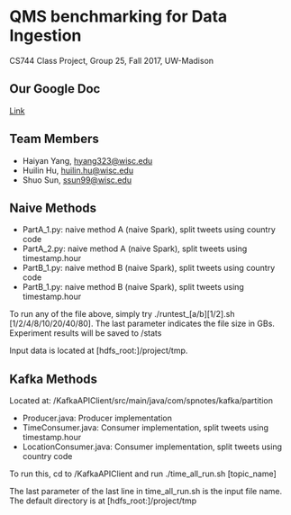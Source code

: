 # QMS benchmarking for Data Ingestion
CS744 Class Project, Group 25, Fall 2017, UW-Madison

## Our Google Doc
[Link](https://docs.google.com/document/d/1Ye_3bJwN56e8-dQpvXinvqrP1m8jophdcGq9C7kqjrY/edit?usp=sharing)

## Team Members
- Haiyan Yang, hyang323@wisc.edu
- Huilin Hu, huilin.hu@wisc.edu
- Shuo Sun, ssun99@wisc.edu

## Naive Methods
- PartA_1.py: naive method A (naive Spark), split tweets using country code
- PartA_2.py: naive method A (naive Spark), split tweets using timestamp.hour
- PartB_1.py: naive method B (naive Spark), split tweets using country code
- PartB_1.py: naive method B (naive Spark), split tweets using timestamp.hour

To run any of the file above, simply try ./runtest_[a/b][1/2].sh [1/2/4/8/10/20/40/80]. The last parameter indicates the file size in GBs. Experiment results will be saved to /stats

Input data is located at [hdfs_root:]/project/tmp.

## Kafka Methods
Located at: /KafkaAPIClient/src/main/java/com/spnotes/kafka/partition
- Producer.java: Producer implementation
- TimeConsumer.java: Consumer implementation, split tweets using timestamp.hour
- LocationConsumer.java: Consumer implementation, split tweets using country code

To run this, cd to /KafkaAPIClient and run ./time_all_run.sh [topic_name]

The last parameter of the last line in time_all_run.sh is the input file name. The default directory is at [hdfs_root:]/project/tmp
